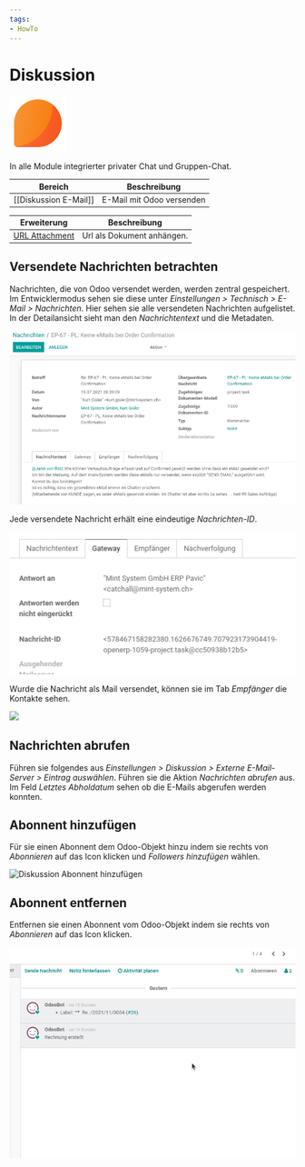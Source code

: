 ```yaml
---
tags:
- HowTo
---
```

# Diskussion
![icons_odoo_mail](assets/icons_odoo_mail.png)

In alle Module integrierter privater Chat und Gruppen-Chat.

| Bereich               | Beschreibung              |
| --------------------- | ------------------------- |
| [[Diskussion E-Mail]] | E-Mail mit Odoo versenden |


| Erweiterung                           | Beschreibung               |
| ------------------------------------- | -------------------------- |
| [URL Attachment](URL%20Attachment.md) | Url als Dokument anhängen. |

## Versendete Nachrichten betrachten

Nachrichten, die von Odoo versendet werden, werden zentral gespeichert. Im Entwicklermodus sehen sie diese unter *Einstellungen > Technisch > E-Mail > Nachrichten*. Hier sehen sie alle versendeten Nachrichten aufgelistet. In der Detailansicht sieht man den *Nachrichtentext* und die Metadaten.

![](assets/Diskussion%20Detailansicht.png)

Jede versendete Nachricht erhält eine eindeutige *Nachrichten-ID*.

![](assets/Diskussion%20Nachrichten-ID.png)

Wurde die Nachricht als Mail versendet, können sie im Tab *Empfänger* die Kontakte sehen.

![](assets/Diskussion%20Empfänger.png)

## Nachrichten abrufen

Führen sie folgendes aus  *Einstellungen > Diskussion > Externe E-Mail-Server > Eintrag auswählen*. Führen sie die Aktion *Nachrichten abrufen* aus. Im Feld *Letztes Abholdatum* sehen ob die E-Mails abgerufen werden konnten.

## Abonnent hinzufügen

Für sie einen Abonnent dem Odoo-Objekt hinzu indem sie rechts von *Abonnieren* auf das Icon klicken und *Followers hinzufügen* wählen.

![Diskussion Abonnent hinzufügen](assets/Diskussion%20Abonnent%20hinzufügen.gif)

## Abonnent entfernen

Entfernen sie einen Abonnent vom Odoo-Objekt indem sie rechts von *Abonnieren* auf das Icon klicken.

![Diskussion Abonnent entfernen](assets/Diskussion%20Abonnent%20entfernen.gif)

